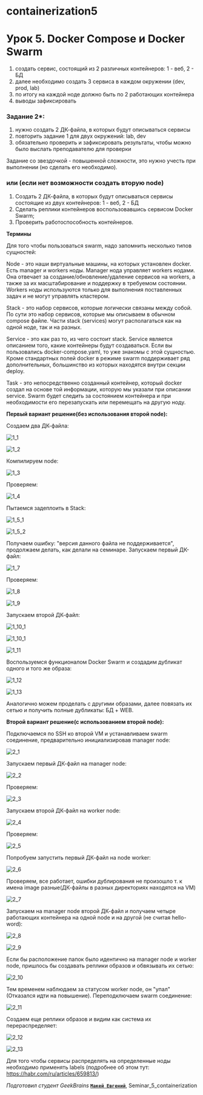 # containerization5
# Урок 5. Docker Compose и Docker Swarm

1) создать сервис, состоящий из 2 различных контейнеров: 1 - веб, 2 - БД
2) далее необходимо создать 3 сервиса в каждом окружении (dev, prod, lab)
3) по итогу на каждой ноде должно быть по 2 работающих контейнера
4) выводы зафиксировать

### Задание 2*:
1) нужно создать 2 ДК-файла, в которых будут описываться сервисы
2) повторить задание 1 для двух окружений: lab, dev
3) обязательно проверить и зафиксировать результаты, чтобы можно было выслать преподавателю для проверки

Задание со звездочкой - повышенной сложности, это нужно учесть при выполнении (но сделать его необходимо).

### или (если нет возможности создать вторую node)
1) Создать 2 ДК-файла, в которых будут описываться сервисы состоящие из двух контейнеров: 1 - веб, 2 - БД
2) Сделать реплики контейнеров воспользовавшись сервисом Docker Swarm;
3) Проверить работоспособность контейнеров.

**Термины**

Для того чтобы пользоваться swarm, надо запомнить несколько типов сущностей:

Node - это наши виртуальные машины, на которых установлен docker. Есть manager и workers ноды. Manager нода управляет 
workers нодами. Она отвечает за создание/обновление/удаление сервисов на workers, а также за их масштабирование и 
поддержку в требуемом состоянии. Workers ноды используются только для выполнения поставленных задач и не могут управлять 
кластером.

Stack - это набор сервисов, которые логически связаны между собой. По сути это набор сервисов, которые мы описываем в 
обычном compose файле. Части stack (services) могут располагаться как на одной ноде, так и на разных.

Service - это как раз то, из чего состоит stack. Service является описанием того, какие контейнеры будут создаваться. 
Если вы пользовались docker-compose.yaml, то уже знакомы с этой сущностью. Кроме стандартных полей docker в режиме swarm 
поддерживает ряд дополнительных, большинство из которых находятся внутри секции deploy.

Task - это непосредственно созданный контейнер, который docker создал на основе той информации, которую мы указали при 
описании service. Swarm будет следить за состоянием контейнера и при необходимости его перезапускать или перемещать на 
другую ноду.

**Первый вариант решение(без использования второй node):**

Создаем два ДК-файла:

![1_1](skrins/1_1.JPG)

![1_2](skrins/1_2.JPG)

Компилируем node:

![1_3](skrins/1_3.JPG)

Проверяем:

![1_4](skrins/1_4.JPG)

Пытаемся задеплоить в Stack:

![1_5_1](skrins/1_5_1.JPG)

![1_5_2](skrins/1_5_2.JPG)

Получаем ошибку: "версия данного файла не поддерживается", продолжаем делать, как делали на семинаре.
Запускаем первый ДК-файл:

![1_7](skrins/1_7.JPG)

Проверяем:

![1_8](skrins/1_8.JPG)

![1_9](skrins/1_9.JPG)

Запускаем второй ДК-файл:

![1_10_1](skrins/1_10_1.JPG)

![1_10_1](skrins/1_10_1.JPG)

![1_11](skrins/1_11.JPG)

Воспользуемся функционалом Docker Swarm и создадим дубликат одного и того же образа:

![1_12](skrins/1_12.JPG)

![1_13](skrins/1_13.JPG)

Аналогично можем проделать с другими образами, далее повязать их сетью и получить полные дубликаты: БД + WEB.

**Второй вариант решение(с использованием второй node):**

Подключаемся по SSH ко второй VM и устанавливаем swarm соединение, предварительно инициализировав manager node:

![2_1](skrins/2_1.JPG)

Запускаем первый ДК-файл на manager node:

![2_2](skrins/2_2.JPG)

Проверяем:

![2_3](skrins/2_3.JPG)

Запускаем второй ДК-файл на worker node:

![2_4](skrins/2_4.JPG)

Проверяем:

![2_5](skrins/2_5.JPG)

Попробуем запустить первый ДК-файл на node worker:

![2_6](skrins/2_6.JPG)

Проверяем, все работает, ошибки дублирования не произошло т. к имена image разные(ДК-файлы в разных директориях 
находятся на VM)

![2_7](skrins/2_7.JPG)

Запускаем на manager node второй ДК-файл и получаем четыре работающих контейнера на одной node и на другой
(не считая hello-word):

![2_8](skrins/2_8.JPG)

![2_9](skrins/2_9.JPG)

Если бы расположение папок было идентично на manager node и worker node, пришлось бы создавать реплики образов и 
обвязывать их сетью:

![2_10](skrins/2_10.JPG)

Тем временем наблюдаем за статусом worker node, он "упал"(Отказался идти на повышение). Переподключаем swarm соединение:

![2_11](skrins/2_11.JPG)

Создаем еще реплики образов и видим как система их перераспределяет:

![2_12](skrins/2_11.JPG)

![2_13](skrins/2_13.JPG)

Для того чтобы сервисы распределять на определенные ноды необходимо применять labels
(подробнее об этом тут: https://habr.com/ru/articles/659813/)

*Подготовил студент GeekBrains* [**`Макей Евгений`**](https://gb.ru/users/19b5d41f-52eb-4dc6-8b02-5da1eb611b84), 
Seminar_5_containerization
